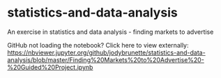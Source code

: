 # statistics-and-data-analysis
An exercise in statistics and data analysis - finding markets to advertise

GitHub not loading the notebook? Click here to view externally:
https://nbviewer.jupyter.org/github/jodybrunette/statistics-and-data-analysis/blob/master/Finding%20Markets%20to%20Advertise%20-%20Guided%20Project.ipynb
